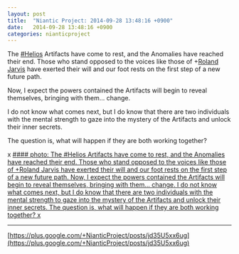```yaml
---
layout: post
title:  "Niantic Project: 2014-09-28 13:48:16 +0900"
date:   2014-09-28 13:48:16 +0900
categories: nianticproject
---
```

The [#Helios](https://plus.google.com/s/%23Helios "") Artifacts have come to rest, and the Anomalies have reached their end. Those who stand opposed to the voices like those of +[Roland Jarvis](https://plus.google.com/103568659333550762891 "") have exerted their will and our foot rests on the first step of a new future path.

Now, I expect the powers contained the Artifacts will begin to reveal themselves, bringing with them... change.

I do not know what comes next, but I do know that there are two individuals with the mental strength to gaze into the mystery of the Artifacts and unlock their inner secrets.

The question is, what will happen if they are both working together?

x
[#### photo: The #Helios Artifacts have come to rest, and the Anomalies have reached their end. Those who stand opposed to the voices like those of +Roland Jarvis have exerted their will and our foot rests on the first step of a new future path.
Now, I expect the powers contained the Artifacts will begin to reveal themselves, bringing with them... change.
I do not know what comes next, but I do know that there are two individuals with the mental strength to gaze into the mystery of the Artifacts and unlock their inner secrets.
The question is, what will happen if they are both working together?
x](https://lh5.googleusercontent.com/-c9ft9hh1EoY/VCeRvnfPRuI/AAAAAAAAdlE/qj5rd3Q5IrI/w1200-h1553/Infinity.png "")
- - -
[https://plus.google.com/+NianticProject/posts/jd35U5xx6ug](https://plus.google.com/+NianticProject/posts/jd35U5xx6ug)
